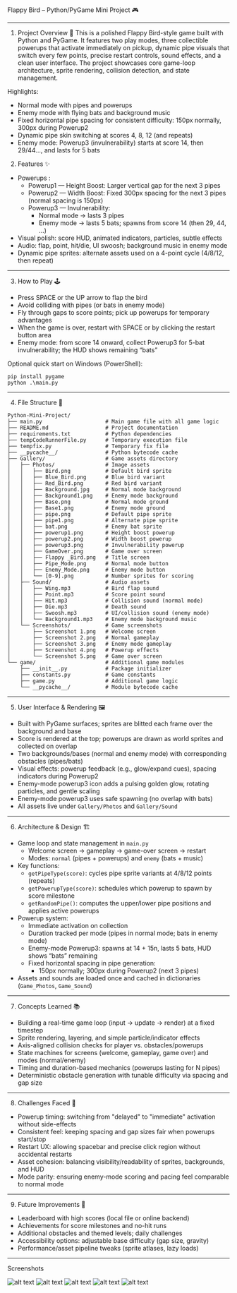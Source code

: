 Flappy Bird – Python/PyGame Mini Project 🎮

---

1) Project Overview 🎯
This is a polished Flappy Bird-style game built with Python and PyGame. It features two play modes, three collectible powerups that activate immediately on pickup, dynamic pipe visuals that switch every few points, precise restart controls, sound effects, and a clean user interface. The project showcases core game-loop architecture, sprite rendering, collision detection, and state management.

Highlights:
- Normal mode with pipes and powerups
- Enemy mode with flying bats and background music
- Fixed horizontal pipe spacing for consistent difficulty: 150px normally, 300px during Powerup2
- Dynamic pipe skin switching at scores 4, 8, 12 (and repeats)
 - Enemy mode: Powerup3 (invulnerability) starts at score 14, then 29/44…, and lasts for 5 bats

2) Features ✨
- Powerups :
	- Powerup1 — Height Boost: Larger vertical gap for the next 3 pipes
	- Powerup2 — Width Boost: Fixed 300px spacing for the next 3 pipes (normal spacing is 150px)
	- Powerup3 — Invulnerability:
		- Normal mode → lasts 3 pipes
		- Enemy mode → lasts 5 bats; spawns from score 14 (then 29, 44, …)
- Visual polish: score HUD, animated indicators, particles, subtle effects
- Audio: flap, point, hit/die, UI swoosh; background music in enemy mode
- Dynamic pipe sprites: alternate assets used on a 4-point cycle (4/8/12, then repeat)

---

3) How to Play 🕹️
- Press SPACE or the UP arrow to flap the bird
- Avoid colliding with pipes (or bats in enemy mode)
- Fly through gaps to score points; pick up powerups for temporary advantages
- When the game is over, restart with SPACE or by clicking the restart button area
- Enemy mode: from score 14 onward, collect Powerup3 for 5-bat invulnerability; the HUD shows remaining “bats”

Optional quick start on Windows (PowerShell):
```pwsh
pip install pygame
python .\main.py
```

---

4) File Structure 📁
```
Python-Mini-Project/
├── main.py                    # Main game file with all game logic
├── README.md                  # Project documentation
├── requirements.txt           # Python dependencies
├── tempCodeRunnerFile.py      # Temporary execution file
├── tempfix.py                 # Temporary fix file
├── __pycache__/               # Python bytecode cache
├── Gallery/                   # Game assets directory
│   ├── Photos/                # Image assets
│   │   ├── Bird.png           # Default bird sprite
│   │   ├── Blue_Bird.png      # Blue bird variant
│   │   ├── Red_Bird.png       # Red bird variant
│   │   ├── Background.jpg     # Normal mode background
│   │   ├── Background1.png    # Enemy mode background
│   │   ├── Base.png           # Normal mode ground
│   │   ├── Base1.png          # Enemy mode ground
│   │   ├── pipe.png           # Default pipe sprite
│   │   ├── pipe1.png          # Alternate pipe sprite
│   │   ├── bat.png            # Enemy bat sprite
│   │   ├── powerup1.png       # Height boost powerup
│   │   ├── powerup2.png       # Width boost powerup
│   │   ├── powerup3.png       # Invulnerability powerup
│   │   ├── GameOver.png       # Game over screen
│   │   ├── Flappy _Bird.png   # Title screen
│   │   ├── Pipe_Mode.png      # Normal mode button
│   │   ├── Enemy_Mode.png     # Enemy mode button
│   │   └── [0-9].png          # Number sprites for scoring
│   ├── Sound/                 # Audio assets
│   │   ├── Wing.mp3           # Bird flap sound
│   │   ├── Point.mp3          # Score point sound
│   │   ├── Hit.mp3            # Collision sound (normal mode)
│   │   ├── Die.mp3            # Death sound
│   │   ├── Swoosh.mp3         # UI/collision sound (enemy mode)
│   │   └── Background1.mp3    # Enemy mode background music
│   └── Screenshots/           # Game screenshots
│       ├── Screenshot 1.png   # Welcome screen
│       ├── Screenshot 2.png   # Normal gameplay
│       ├── Screenshot 3.png   # Enemy mode gameplay
│       ├── Screenshot 4.png   # Powerup effects
│       └── Screenshot 5.png   # Game over screen
└── game/                      # Additional game modules
    ├── __init__.py            # Package initializer
    ├── constants.py           # Game constants
    ├── game.py                # Additional game logic
    └── __pycache__/           # Module bytecode cache
```

---

5) User Interface & Rendering 🖼️
- Built with PyGame surfaces; sprites are blitted each frame over the background and base
- Score is rendered at the top; powerups are drawn as world sprites and collected on overlap
- Two backgrounds/bases (normal and enemy mode) with corresponding obstacles (pipes/bats)
- Visual effects: powerup feedback (e.g., glow/expand cues), spacing indicators during Powerup2
- Enemy-mode powerup3 icon adds a pulsing golden glow, rotating particles, and gentle scaling
- Enemy-mode powerup3 uses safe spawning (no overlap with bats)
- All assets live under `Gallery/Photos` and `Gallery/Sound`

---

6) Architecture & Design 🏗️
- Game loop and state management in `main.py`
	- Welcome screen → gameplay → game-over screen → restart
	- Modes: `normal` (pipes + powerups) and `enemy` (bats + music)
- Key functions:
	- `getPipeType(score)`: cycles pipe sprite variants at 4/8/12 points (repeats)
	- `getPowerupType(score)`: schedules which powerup to spawn by score milestone
	- `getRandomPipe()`: computes the upper/lower pipe positions and applies active powerups
- Powerup system:
	- Immediate activation on collection
	- Duration tracked per mode (pipes in normal mode; bats in enemy mode)
	- Enemy-mode Powerup3: spawns at 14 + 15n, lasts 5 bats, HUD shows “bats” remaining
	- Fixed horizontal spacing in pipe generation:
		- 150px normally; 300px during Powerup2 (next 3 pipes)
- Assets and sounds are loaded once and cached in dictionaries (`Game_Photos`, `Game_Sound`)

---

7) Concepts Learned 📚
- Building a real-time game loop (input → update → render) at a fixed timestep
- Sprite rendering, layering, and simple particle/indicator effects
- Axis-aligned collision checks for player vs. obstacles/powerups
- State machines for screens (welcome, gameplay, game over) and modes (normal/enemy)
- Timing and duration-based mechanics (powerups lasting for N pipes)
- Deterministic obstacle generation with tunable difficulty via spacing and gap size

---

8) Challenges Faced 🧩
- Powerup timing: switching from "delayed" to "immediate" activation without side-effects
- Consistent feel: keeping spacing and gap sizes fair when powerups start/stop
- Restart UX: allowing spacebar and precise click region without accidental restarts
- Asset cohesion: balancing visibility/readability of sprites, backgrounds, and HUD
- Mode parity: ensuring enemy-mode scoring and pacing feel comparable to normal mode

---

9) Future Improvements 🚀
- Leaderboard with high scores (local file or online backend)
- Achievements for score milestones and no-hit runs
- Additional obstacles and themed levels; daily challenges
- Accessibility options: adjustable base difficulty (gap size, gravity)
- Performance/asset pipeline tweaks (sprite atlases, lazy loads)

---

Screenshots 

![alt text](<Gallery/Screenshots/Screenshot 1.png>)
![alt text](<Gallery/Screenshots/Screenshot 2.png>)
![alt text](<Gallery/Screenshots/Screenshot 3.png>)
![alt text](<Gallery/Screenshots/Screenshot 4.png>)
![alt text](<Gallery/Screenshots/Screenshot 5.png>)
